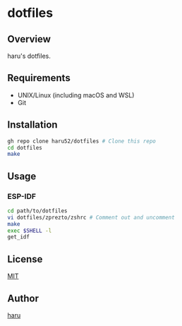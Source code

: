 # dotfiles

## Overview

haru's dotfiles.

## Requirements

- UNIX/Linux (including macOS and WSL)
- Git

## Installation

```sh
gh repo clone haru52/dotfiles # Clone this repo
cd dotfiles
make
```

## Usage

### ESP-IDF

```sh
cd path/to/dotfiles
vi dotfiles/zprezto/zshrc # Comment out and uncomment
make
exec $SHELL -l
get_idf
```

## License

[MIT](LICENSE)

<!-- vale Microsoft.Vocab = NO -->
## Author
<!-- vale Microsoft.Vocab = YES -->

[haru](https://haru52.com/)
